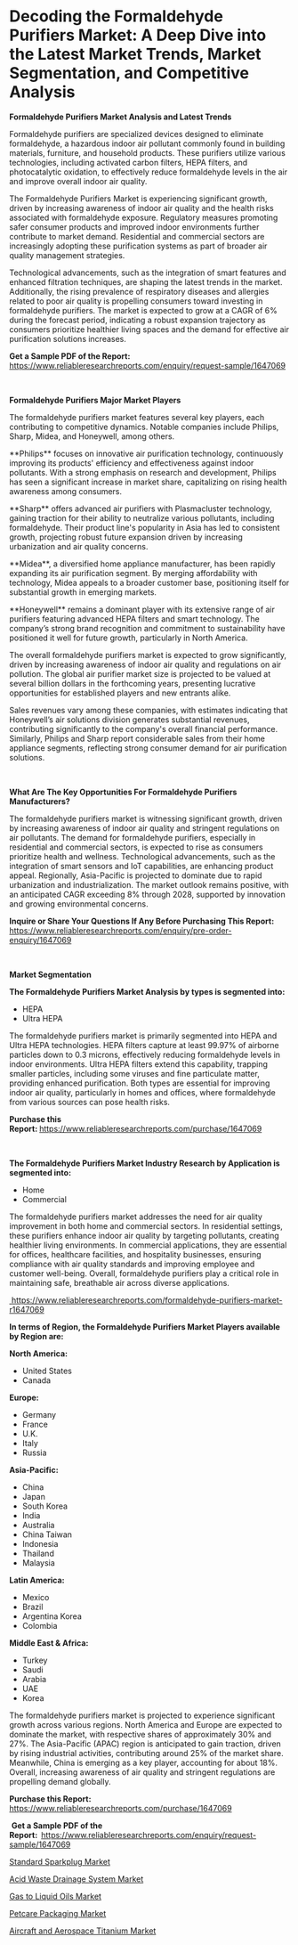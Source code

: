 <p><h1>Decoding the Formaldehyde Purifiers Market: A Deep Dive into the Latest Market Trends, Market Segmentation, and Competitive Analysis</h1></p><p><strong>Formaldehyde Purifiers Market Analysis and Latest Trends</strong></p>
<p><p>Formaldehyde purifiers are specialized devices designed to eliminate formaldehyde, a hazardous indoor air pollutant commonly found in building materials, furniture, and household products. These purifiers utilize various technologies, including activated carbon filters, HEPA filters, and photocatalytic oxidation, to effectively reduce formaldehyde levels in the air and improve overall indoor air quality.</p><p>The Formaldehyde Purifiers Market is experiencing significant growth, driven by increasing awareness of indoor air quality and the health risks associated with formaldehyde exposure. Regulatory measures promoting safer consumer products and improved indoor environments further contribute to market demand. Residential and commercial sectors are increasingly adopting these purification systems as part of broader air quality management strategies.</p><p>Technological advancements, such as the integration of smart features and enhanced filtration techniques, are shaping the latest trends in the market. Additionally, the rising prevalence of respiratory diseases and allergies related to poor air quality is propelling consumers toward investing in formaldehyde purifiers. The market is expected to grow at a CAGR of 6% during the forecast period, indicating a robust expansion trajectory as consumers prioritize healthier living spaces and the demand for effective air purification solutions increases.</p></p>
<p><strong>Get a Sample PDF of the Report:&nbsp;</strong> <a href="https://www.reliableresearchreports.com/enquiry/request-sample/1647069?utm_campaign=12&utm_medium=2&utm_source=Github&utm_content=ia&utm_term=27102024&utm_id=formaldehyde-purifiers">https://www.reliableresearchreports.com/enquiry/request-sample/1647069</a></p>
<p>&nbsp;</p>
<p><strong>Formaldehyde Purifiers Major Market Players</strong></p>
<p><p>The formaldehyde purifiers market features several key players, each contributing to competitive dynamics. Notable companies include Philips, Sharp, Midea, and Honeywell, among others.</p><p>**Philips** focuses on innovative air purification technology, continuously improving its products' efficiency and effectiveness against indoor pollutants. With a strong emphasis on research and development, Philips has seen a significant increase in market share, capitalizing on rising health awareness among consumers. </p><p>**Sharp** offers advanced air purifiers with Plasmacluster technology, gaining traction for their ability to neutralize various pollutants, including formaldehyde. Their product line's popularity in Asia has led to consistent growth, projecting robust future expansion driven by increasing urbanization and air quality concerns.</p><p>**Midea**, a diversified home appliance manufacturer, has been rapidly expanding its air purification segment. By merging affordability with technology, Midea appeals to a broader customer base, positioning itself for substantial growth in emerging markets. </p><p>**Honeywell** remains a dominant player with its extensive range of air purifiers featuring advanced HEPA filters and smart technology. The company’s strong brand recognition and commitment to sustainability have positioned it well for future growth, particularly in North America.</p><p>The overall formaldehyde purifiers market is expected to grow significantly, driven by increasing awareness of indoor air quality and regulations on air pollution. The global air purifier market size is projected to be valued at several billion dollars in the forthcoming years, presenting lucrative opportunities for established players and new entrants alike.</p><p>Sales revenues vary among these companies, with estimates indicating that Honeywell’s air solutions division generates substantial revenues, contributing significantly to the company's overall financial performance. Similarly, Philips and Sharp report considerable sales from their home appliance segments, reflecting strong consumer demand for air purification solutions.</p></p>
<p>&nbsp;</p>
<p><strong>What Are The Key Opportunities For Formaldehyde Purifiers Manufacturers?</strong></p>
<p><p>The formaldehyde purifiers market is witnessing significant growth, driven by increasing awareness of indoor air quality and stringent regulations on air pollutants. The demand for formaldehyde purifiers, especially in residential and commercial sectors, is expected to rise as consumers prioritize health and wellness. Technological advancements, such as the integration of smart sensors and IoT capabilities, are enhancing product appeal. Regionally, Asia-Pacific is projected to dominate due to rapid urbanization and industrialization. The market outlook remains positive, with an anticipated CAGR exceeding 8% through 2028, supported by innovation and growing environmental concerns.</p></p>
<p><strong>Inquire or Share Your Questions If Any Before Purchasing This Report:</strong> <a href="https://www.reliableresearchreports.com/enquiry/pre-order-enquiry/1647069?utm_campaign=12&utm_medium=2&utm_source=Github&utm_content=ia&utm_term=27102024&utm_id=formaldehyde-purifiers">https://www.reliableresearchreports.com/enquiry/pre-order-enquiry/1647069</a></p>
<p>&nbsp;</p>
<p><strong>Market Segmentation</strong></p>
<p><strong>The Formaldehyde Purifiers Market Analysis by types is segmented into:</strong></p>
<p><ul><li>HEPA</li><li>Ultra HEPA</li></ul></p>
<p><p>The formaldehyde purifiers market is primarily segmented into HEPA and Ultra HEPA technologies. HEPA filters capture at least 99.97% of airborne particles down to 0.3 microns, effectively reducing formaldehyde levels in indoor environments. Ultra HEPA filters extend this capability, trapping smaller particles, including some viruses and fine particulate matter, providing enhanced purification. Both types are essential for improving indoor air quality, particularly in homes and offices, where formaldehyde from various sources can pose health risks.</p></p>
<p><strong>Purchase this Report:&nbsp;</strong><a href="https://www.reliableresearchreports.com/purchase/1647069?utm_campaign=12&utm_medium=2&utm_source=Github&utm_content=ia&utm_term=27102024&utm_id=formaldehyde-purifiers">https://www.reliableresearchreports.com/purchase/1647069</a></p>
<p>&nbsp;</p>
<p><strong>The Formaldehyde Purifiers Market Industry Research by Application is segmented into:</strong></p>
<p><ul><li>Home</li><li>Commercial</li></ul></p>
<p><p>The formaldehyde purifiers market addresses the need for air quality improvement in both home and commercial sectors. In residential settings, these purifiers enhance indoor air quality by targeting pollutants, creating healthier living environments. In commercial applications, they are essential for offices, healthcare facilities, and hospitality businesses, ensuring compliance with air quality standards and improving employee and customer well-being. Overall, formaldehyde purifiers play a critical role in maintaining safe, breathable air across diverse applications.</p></p>
<p><a href="https://www.reliableresearchreports.com/formaldehyde-purifiers-market-r1647069?utm_campaign=12&utm_medium=2&utm_source=Github&utm_content=ia&utm_term=27102024&utm_id=formaldehyde-purifiers">&nbsp;https://www.reliableresearchreports.com/formaldehyde-purifiers-market-r1647069</a></p>
<p><strong>In terms of Region, the Formaldehyde Purifiers Market Players available by Region are:</strong></p>
<p>
    <p> <strong> North America: </strong>
        <ul>
            <li>United States</li>
            <li>Canada</li>
        </ul>
        </p> 
    <p> <strong> Europe: </strong>
        <ul>
            <li>Germany</li>
            <li>France</li>
            <li>U.K.</li>
            <li>Italy</li>
            <li>Russia</li>
        </ul>
        </p> 
    <p> <strong> Asia-Pacific: </strong>
        <ul>
            <li>China</li>
            <li>Japan</li>
            <li>South Korea</li>
            <li>India</li>
            <li>Australia</li>
            <li>China Taiwan</li>
            <li>Indonesia</li>
            <li>Thailand</li>
            <li>Malaysia</li>
        </ul>
        </p> 
    <p> <strong> Latin America: </strong>
        <ul>
            <li>Mexico</li>
            <li>Brazil</li>
            <li>Argentina Korea</li>
            <li>Colombia</li>
        </ul>
        </p> 
    <p> <strong> Middle East & Africa: </strong>
        <ul>
            <li>Turkey</li>
            <li>Saudi</li>
            <li>Arabia</li>
            <li>UAE</li>
            <li>Korea</li>
        </ul>
    </p>
    </p>
<p><p>The formaldehyde purifiers market is projected to experience significant growth across various regions. North America and Europe are expected to dominate the market, with respective shares of approximately 30% and 27%. The Asia-Pacific (APAC) region is anticipated to gain traction, driven by rising industrial activities, contributing around 25% of the market share. Meanwhile, China is emerging as a key player, accounting for about 18%. Overall, increasing awareness of air quality and stringent regulations are propelling demand globally.</p></p>
<p><strong>Purchase this Report: </strong><a href="https://www.reliableresearchreports.com/purchase/1647069?utm_campaign=12&utm_medium=2&utm_source=Github&utm_content=ia&utm_term=27102024&utm_id=formaldehyde-purifiers">https://www.reliableresearchreports.com/purchase/1647069</a></p>
<p>&nbsp;<strong>Get a Sample PDF of the Report:&nbsp;&nbsp;</strong><a href="https://www.reliableresearchreports.com/enquiry/request-sample/1647069?utm_campaign=12&utm_medium=2&utm_source=Github&utm_content=ia&utm_term=27102024&utm_id=formaldehyde-purifiers">https://www.reliableresearchreports.com/enquiry/request-sample/1647069</a></p>
<p><strong></strong></p>
<p><p><a href="https://www.linkedin.com/pulse/standard-sparkplug-industry-sector-market-dynamics-future-43nae?utm_campaign=12&utm_medium=2&utm_source=Github&utm_content=ia&utm_term=27102024&utm_id=formaldehyde-purifiers">Standard Sparkplug Market</a></p><p><a href="https://issuu.com/reportprime-2/docs/acid-waste-drainage-system-market-s_fdaafcf2651ec4?utm_campaign=12&utm_medium=2&utm_source=Github&utm_content=ia&utm_term=27102024&utm_id=formaldehyde-purifiers">Acid Waste Drainage System Market</a></p><p><a href="https://github.com/ellinutterosx5/Market-Research-Report-List-1/blob/main/gas-to-liquid-oils-market.md?utm_campaign=12&utm_medium=2&utm_source=Github&utm_content=ia&utm_term=27102024&utm_id=formaldehyde-purifiers">Gas to Liquid Oils Market</a></p><p><a href="https://www.linkedin.com/pulse/insights-petcare-packaging-market-size-which-expanding-pkk6e?utm_campaign=12&utm_medium=2&utm_source=Github&utm_content=ia&utm_term=27102024&utm_id=formaldehyde-purifiers">Petcare Packaging Market</a></p><p><a href="https://github.com/ambertqocronceb/Market-Research-Report-List-1/blob/main/aircraft-and-aerospace-titanium-market.md?utm_campaign=12&utm_medium=2&utm_source=Github&utm_content=ia&utm_term=27102024&utm_id=formaldehyde-purifiers">Aircraft and Aerospace Titanium Market</a></p></p>